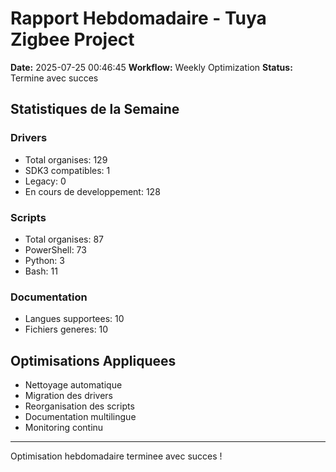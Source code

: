 # Rapport Hebdomadaire - Tuya Zigbee Project

**Date:** 2025-07-25 00:46:45
**Workflow:** Weekly Optimization
**Status:** Termine avec succes

## Statistiques de la Semaine

### Drivers
- Total organises: 129
- SDK3 compatibles: 1
- Legacy: 0
- En cours de developpement: 128

### Scripts
- Total organises: 87
- PowerShell: 73
- Python: 3
- Bash: 11

### Documentation
- Langues supportees: 10
- Fichiers generes: 10

## Optimisations Appliquees

- Nettoyage automatique
- Migration des drivers
- Reorganisation des scripts
- Documentation multilingue
- Monitoring continu

---

Optimisation hebdomadaire terminee avec succes !
